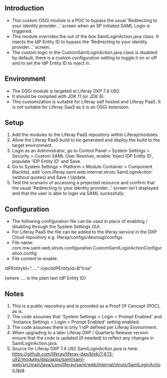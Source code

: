 ## Introduction ##
- This custom OSGi module is a POC to bypass the usual 'Redirecting to your identity provider...' screen when an SP initiated SAML Login is triggered.
- This module overrides the out of the box SamlLoginAction.java class. It injects the IdP Entity ID to bypass the  'Redirecting to your identity provider...' screen.
- The custom logic in the CustomSamlLoginAction.java class is disabled by default, there is a custom configuration setting to toggle it on or off and to set the IdP Entity ID to inject in.

## Environment ##
- The OSGi module is targeted at Liferay DXP 7.4 U92.
- It should be compiled with JDK 11 (or JDK 8).
- This customization is suitable for Liferay self hosted and Liferay PaaS. It is not suitable for Liferay SaaS as it is an OSGi extension.

## Setup ##
1. Add the modules to the Liferay PaaS repository within Liferay/modules.
2. Allow the Liferay PaaS build to be generated and deploy the build to the target environment.
3. Login as an Administrator, go to Control Panel > System Settings > Security > Custom SAML User Resolver, enable 'Inject IDP Entity ID', populate 'IDP Entity ID' and Save.
4. Go to System Settings > Platform > Module Container > Component Blacklist, add 'com.liferay.saml.web.internal.struts.SamlLoginAction' (without quotes) and Save / Update.
5. Test the scenario of accessing a projected resource and confirm that the usual 'Redirecting to your identity provider...' screen isn't displayed and that the user is able to login via SAML sucessfully.

## Configuration ##
- The following configuration file can be used in place of enabling / disabling through the System Settings GUI.
- For Liferay PaaS the file can be added to the liferay service in the DXP Cloud repository e.g. liferay/configs/dev/osgi/configs
- File name: com.mw.saml.web.struts.configuration.CustomSamlLoginActionConfiguration.config
- File content to enable:

idPEntityId="....."
injectIdPEntityId=B"true"

(where .... is the plain text IdP Entity ID)

## Notes ##
1. This is a public repository and is provided as a Proof Of Cencept (POC), as is. 
2. The code assumes that 'System Settings > Login > Prompt Enabled' and 'Instance Settings > Login > Prompt Enabled' setting enabled.
3. The code assumes there is only 1 IdP defined per Liferay Environment.
4. When upgrading to a later Liferay DXP / Quarterly Release version ensure that the code is updated (if needed) to reflect any changes in SamlLoginAction.java.
5. Source for Liferay DXP 7.4 U92 SamlLoginAction.java is here: https://github.com/liferay/liferay-dxp/blob/7.4.13-u92/modules/dxp/apps/saml/saml-web/src/main/java/com/liferay/saml/web/internal/struts/SamlLoginAction.java
